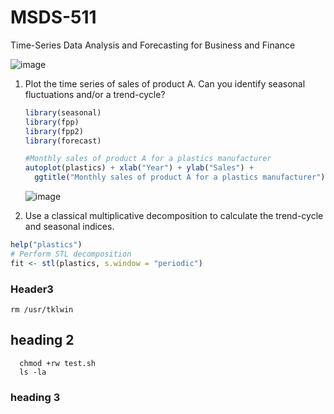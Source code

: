 # MSDS-511
Time-Series Data Analysis and Forecasting for Business and Finance

![image](https://github.com/user-attachments/assets/793e0ac6-28e1-4a1e-bc76-f67142be180f)


1. Plot the time series of sales of product A. Can you identify seasonal fluctuations and/or a trend-cycle?
    
    ```r
    library(seasonal)
    library(fpp)
    library(fpp2)
    library(forecast)
    
    #Monthly sales of product A for a plastics manufacturer
    autoplot(plastics) + xlab("Year") + ylab("Sales") +
      ggtitle("Monthly sales of product A for a plastics manufacturer")
    ```
   ![image](https://github.com/user-attachments/assets/7f95fa21-1567-47a2-bd49-65b887a8890f)

2. Use a classical multiplicative decomposition to calculate the trend-cycle and seasonal indices.
  ```r
  help("plastics")
# Perform STL decomposition
fit <- stl(plastics, s.window = "periodic")
```
### Header3


`rm /usr/tklwin`


## heading 2

```
  chmod +rw test.sh
  ls -la
  ```

  ### heading 3